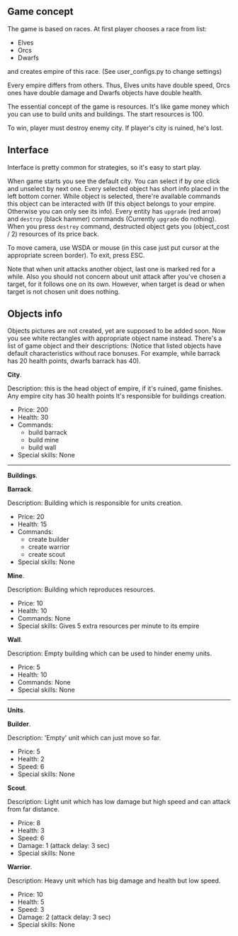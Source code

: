 Game concept
------------------------------------------------------------------------------------------------------------------------

The game is based on races. At first player chooses a race from list:
- Elves
- Orcs
- Dwarfs

and creates empire of this race. (See user_configs.py to change settings)

Every empire differs from others. Thus, Elves units have double speed,
Orcs ones have double damage and Dwarfs objects have double health.

The essential concept of the game is resources. It's like game money which
you can use to build units and buildings. The start resources is 100.

To win, player must destroy enemy city. If player's city is ruined, he's lost.

Interface
------------------------------------------------------------------------------------------------------------------------

Interface is pretty common for strategies, so it's easy to start play.

When game starts you see the default city. You can select if by one click and
unselect by next one. Every selected object has short info placed in the left bottom corner.
While object is selected, there're available commands this object can be
interacted with (If this object belongs to your empire. Otherwise you can only see its info).
Every entity has `upgrade` (red arrow) and `destroy` (black hammer) commands (Currently `upgrade` do nothing).
When you press `destroy` command, destructed object gets you (object_cost / 2) resources of its price back.

To move camera, use WSDA or mouse (in this case just put cursor at the appropriate screen border).
To exit, press ESC.

Note that when unit attacks another object, last one is marked red for a while. Also you should not concern
about unit attack after you've chosen a target, for it follows one on its own. However, when target is dead
or when target is not chosen unit does nothing.

Objects info
------------------------------------------------------------------------------------------------------------------------
Objects pictures are not created, yet are supposed to be added soon.
Now you see white rectangles with appropriate object name instead.
There's a list of game object and their descriptions:
(Notice that listed objects have default characteristics without race bonuses.
For example, while barrack has 20 health points, dwarfs barrack has 40).

**City**.

Description: this is the head object of empire, if it's ruined, game finishes. Any empire city has 30 health points
It's responsible for buildings creation.
- Price: 200
- Health: 30
- Commands:
    - build barrack
    - build mine
    - build wall
- Special skills: None

------------------------------------------------------------------------------------------------------------------------
**Buildings**.

**Barrack**.

Description: Building which is responsible for units creation.
- Price: 20
- Health: 15
- Commands:
    - create builder
    - create warrior
    - create scout
- Special skills: None

**Mine**.

Description: Building which reproduces resources.
- Price: 10
- Health: 10
- Commands: None
- Special skills: Gives 5 extra resources per minute to its empire

**Wall**.

Description: Empty building which can be used to hinder enemy units.
- Price: 5
- Health: 10
- Commands: None
- Special skills: None

------------------------------------------------------------------------------------------------------------------------
**Units**.

**Builder**.

Description: 'Empty' unit which can just move so far.
- Price: 5
- Health: 2
- Speed: 6
- Special skills: None

**Scout**.

Description: Light unit which has low damage but high speed and
can attack from far distance.
- Price: 8
- Health: 3
- Speed: 6
- Damage: 1 (attack delay: 3 sec)
- Special skills: None

**Warrior**.

Description: Heavy unit which has big damage and health but low speed.
- Price: 10
- Health: 5
- Speed: 3
- Damage: 2 (attack delay: 3 sec)
- Special skills: None
